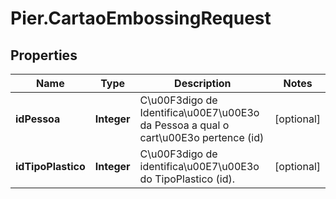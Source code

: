 # Pier.CartaoEmbossingRequest

## Properties
Name | Type | Description | Notes
------------ | ------------- | ------------- | -------------
**idPessoa** | **Integer** | C\u00F3digo de Identifica\u00E7\u00E3o da Pessoa a qual o cart\u00E3o pertence (id) | [optional] 
**idTipoPlastico** | **Integer** | C\u00F3digo de identifica\u00E7\u00E3o do TipoPlastico (id). | [optional] 


